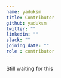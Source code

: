 ```yaml
---
name: yaduksm
title: Contributor
github: yaduksm
twitter: ""
linkedin: ""
slack: ""
joining_date: ""
role : contributor
---
```


Still waiting for this
